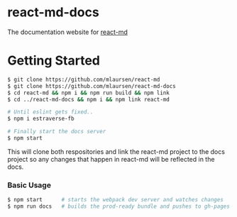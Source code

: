 # react-md-docs
The documentation website for [react-md](https://github.com/mlaursen/react-md)

# Getting Started


```bash
$ git clone https://github.com/mlaursen/react-md
$ git clone https://github.com/mlaursen/react-md-docs
$ cd react-md && npm i && npm run build && npm link
$ cd ../react-md-docs && npm i && npm link react-md

# Until eslint gets fixed..
$ npm i estraverse-fb

# Finally start the docs server
$ npm start
```

This will clone both respositories and link the react-md project to the docs project so
any changes that happen in react-md will be reflected in the docs.


### Basic Usage


```bash
$ npm start      # starts the webpack dev server and watches changes
$ npm run docs   # builds the prod-ready bundle and pushes to gh-pages
```
